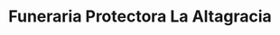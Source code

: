 ---
title: "Funeraria Protectora La Altagracia"
url: /santiago-de-los-caballeros/funeraria-protectora-la-altagracia/
shop: Bestattungen
---